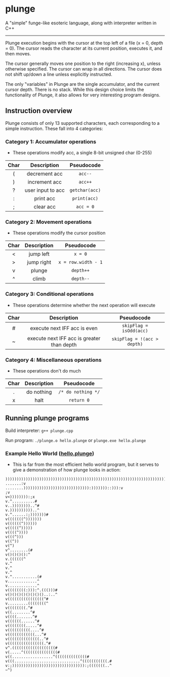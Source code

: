 # plunge
A "simple" funge-like esoteric language, along with interpreter written in C++

---

Plunge execution begins with the cursor at the top left of a file (x = 0, depth = 0). The cursor reads the character at its current position, executes it, and then moves.

The cursor generally moves one position to the right (increasing x), unless otherwise specified. The cursor can wrap in all directions. The cursor does not shift up/down a line unless explicitly instructed.

The only "variables" in Plunge are the single accumulator, and the current cursor depth. There is no stack. While this design choice limits the functionality of Plunge, it also allows for very interesting program designs.

## Instruction overview

Plunge consists of only 13 supported characters, each corresponding to a simple instruction. These fall into 4 categories:

### Category 1: Accumulator operations
* These operations modify acc, a single 8-bit unsigned char (0-255)

| Char | Description | Pseudocode |
|:----:|:-----------:|:----------:|
|   (  |decrement acc|```acc--```|
|   )  |increment acc|```acc++```|
|   ?  |user input to acc|```getchar(acc)```|
|   :  |print acc|```print(acc)```|
|   ;  |clear acc|```acc = 0```|

### Category 2: Movement operations
* These operations modify the cursor position

| Char | Description | Pseudocode |
|:----:|:-----------:|:----------:|
|   <  |jump left|```x = 0```|
|   >  |jump right|```x = row.width - 1```|
|   v  |plunge|```depth++```|
|   ^  |climb|```depth--```|

### Category 3: Conditional operations
* These operations determine whether the next operation will execute

| Char | Description | Pseudocode |
|:----:|:-----------:|:----------:|
|   #  |execute next IFF acc is even|```skipFlag = isOdd(acc)```|
|   ~  |execute next IFF acc is greater than depth|```skipFlag = !(acc > depth)```|

### Category 4: Miscellaneous operations
* These operations don't do much

| Char | Description | Pseudocode |
|:----:|:-----------:|:----------:|
|   .  |do nothing|```/* do nothing */```|
|   x  |halt|```return 0```|

## Running plunge programs
Build interpreter: ```g++ plunge.cpp```

Run program: ```./plunge.o hello.plunge``` or ```plunge.exe hello.plunge```

### Example Hello World ([hello.plunge](https://github.com/ldaw/plunge/blob/master/hello.plunge))
* This is far from the most efficient hello world program, but it serves to give a demonstration of how plunge looks in action:
```
))))))))))))))))))))))))))))))))))))))))))))))))))))))))))))))))))))))))v
.......:v
........))))))))))))))))))))))))))))):)))))))::))):v
;v
v<)))))))):;x
v.^..........#
v..))))))))..^#
v.))))))))))..^
v.^......:;)))))))#
v(((((((^)))))))
v((((((^))))))
v(((((^)))))
v((((^))))
v(((^)))
v((^))
v(^)
v^........(#
v()()()():^
v.((((((^
v.^
v.^
v.^
v.^...........(#
v.............^
v.............^
v((((((((:))):^.((()))#
v()()()()()()()()..:..^
v((((((((((((((((^#
v.........((((((((^
v((((((((.^#
v((........^#
v((((.......^#
v((((((......^#
v((((((((.....^#
v((((((((((....^#
v((((((((((((...^#
v((((((((((((((..^#
v((((((((((((((((.^#
v^.(((((((((((((((((((#
v(.....^(((((((((((((((#
v((..................^((((((((((((((#
v(((.............................^(((((((((((.#
v:;)))))))))))))))))))))))))))))))):;(((((((..^
~^)

